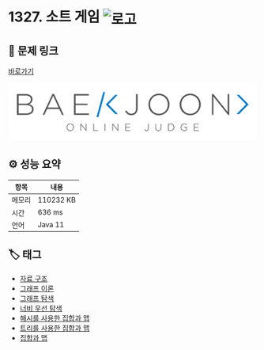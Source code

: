 # 1327. 소트 게임 <img src="https://d2gd6pc034wcta.cloudfront.net/tier/12.svg" alt="로고" height="32" style="vertical-align: middle;" />

## 🔗 문제 링크

[바로가기](https://www.acmicpc.net/problem/1327)

![백준 로고](../../images/boj.png)

## ⚙️ 성능 요약

| 항목   | 내용      |
| ------ | --------- |
| 메모리 | 110232 KB |
| 시간   | 636 ms    |
| 언어   | Java 11   |

## 🏷️ 태그

- [자료 구조](https://www.acmicpc.net/problemset?sort=ac_desc&algo=175)
- [그래프 이론](https://www.acmicpc.net/problemset?sort=ac_desc&algo=7)
- [그래프 탐색](https://www.acmicpc.net/problemset?sort=ac_desc&algo=11)
- [너비 우선 탐색](https://www.acmicpc.net/problemset?sort=ac_desc&algo=126)
- [해시를 사용한 집합과 맵](https://www.acmicpc.net/problemset?sort=ac_desc&algo=136)
- [트리를 사용한 집합과 맵](https://www.acmicpc.net/problemset?sort=ac_desc&algo=74)
- [집합과 맵](https://www.acmicpc.net/problemset?sort=ac_desc&algo=225)
